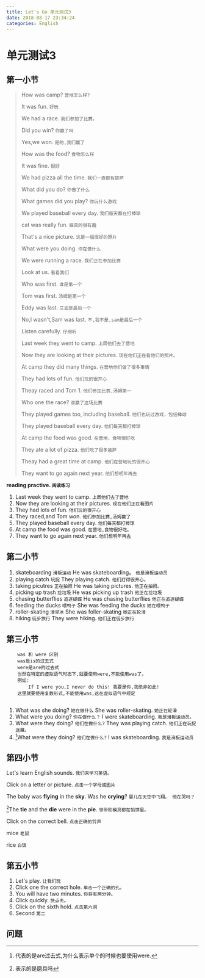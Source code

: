 ```yaml
---
title: Let's Go 单元测试3
date: 2018-08-17 23:34:24
categories: English
---
```


# 单元测试3

## 第一小节

> How was camp?  `营地怎么样?`
> 
> It was fun. `好玩`
> 
> We had a race. `我们参加了比赛。`
> 
> Did you win? `你赢了吗`
> 
> Yes,we won. `是的,我们赢了`
> 
> How was the food? `食物怎么样`
> 
> It was fine. `很好`
> 
> We had pizza all the time. `我们一直都有披萨`
> 
> What did you do? `你做了什么`
> 
> What games did you play? `你玩什么游戏`
> 
> We played baseball every day. `我们每天都在打棒球`
> 
> cat was really fun. `猫真的很有趣`
> 
> That's a nice picture. `这是一幅很好的照片`
> 
> What were you doing. `你在做什么`
> 
> We were running a race. `我们正在参加比赛`
> 
> Look at us. `看着我们`
> 
> Who was first. `谁是第一个`
> 
> Tom was first. `汤姆是第一个`
> 
> Eddy was last. `艾迪是最后一个`
> 
> No,I wasn't,Sam was last. `不,我不是,sam是最后一个`
> 
> Listen carefully. `仔细听`
> 
> Last week they went to camp. `上周他们去了营地`
> 
> Now they are looking at their pictures. `现在他们正在看他们的照片。`
> 
> At camp they did many things. `在营地他们做了很多事情`
> 
> They had lots of fun. `他们玩的很开心`
> 
> Theay raced and Tom 1.  `他们参加比赛,汤姆第一`
> 
> Who one the race? `谁赢了这场比赛`
> 
> They played games too, including baseball. `他们也玩过游戏，包括棒球`
> 
> They played baseball every day. `他们每天都打棒球`
> 
> At camp the food was good. `在营地，食物很好吃`
> 
> They ate a lot of pizza. `他们吃了很多披萨`
> 
> Theay had a great time at camp. `他们在营地玩的很开心`
> 
> They want to go again next year. `他们想明年再去`


**reading practive. `阅读练习`**

1. Last week they went to camp. `上周他们去了营地`
2. Now they are looking at their pictures. `现在他们正在看图片`
3. They had lots of fun. `他们玩的很开心`
4. They raced,and Tom won. `他们参加比赛,汤姆赢了`
5. They played baseball every day. `他们每天都打棒球`
6. At camp the food was good. `在营地,食物很好吃。`
7. They want to go again next year. `他们想明年再去`


## 第二小节

1. skateboarding `滑板运动` He was skateboarding。 `他是滑板运动员`
2. playing catch `玩捉`  They playing catch. `他们打得很开心。`
3. taking picutres `正在拍照` He was taking pictures. `他正在拍照。`
4. picking up trash `捡垃圾` He was picking up trash `他正在捡垃圾`
5. chasing butterflies `追逐蝴蝶` He was chasing butterflies `他正在追逐蝴蝶`
6. feeding the ducks `喂鸭子` She was feeding the ducks `她在喂鸭子`
7. roller-skating `滑旱冰` She was foller-skating `她正在轮滑`
8. hiking `徒步旅行` They were hiking. `他们正在徒步旅行`


## 第三小节

```
	was 和 were 区别
	was是is的过去式
	were是are的过去式
	当然在特定的虚拟语气时态下,就要使用were,不能使用was了。
	例如:
	    If I were you,I never do this! 我要是你,我绝非如此!
	这里就要使用复数形式,不能使用was,这在虚拟语气中规定
	
```

1. What was she doing? `她在做什么`  She was roller-skating. `她正在轮滑`
2. What were you doing? `你在做什么？`  I were skateboarding. `我是滑板运动员。`
3. What were they doing? `他们在做什么?`  They was playing catch. `他们正在玩捉迷藏。`
4. [^were]What were they doing? `他们在做什么?` I was skateboarding. `我是滑板运动员` 

## 第四小节

Let's learn English sounds. `我们来学习英语。`

Click on a letter or picture. `点击一个字母或图片`

The baby was **flying** in the **sky**. Was he **crying**? `婴儿在天空中飞翔。 他在哭吗？`

[^die]The **tie** and the **die** were in the **pie**. `领带和模具都在馅饼里。`

Click on the correct bell. `点击正确的铃声`

mice `老鼠`

rice `白饭`


## 第五小节

1. Let's play. `让我们玩`
2. Click one the correct hole. `单击一个正确的孔。`
3. You will have two minutes. `你将有两分钟。`
4. Click quickly. `快点击。`
5. Click on the sixth hold. `点击第六洞`
6. Second `第二`


## 问题

[^were]: 代表的是are过去式,为什么表示单个的时候也要使用were.

[^die]: 表示的是磨具吗


